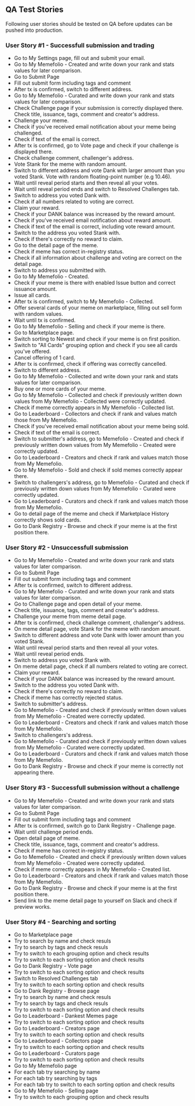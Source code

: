 ## QA Test Stories
Following user stories should be tested on QA before updates can be pushed into production.

### User Story #1 - Successfull submission and trading
- Go to My Settings page, fill out and submit your email.
- Go to My Memefolio - Created and write down your rank and stats values for later comparison.
- Go to Submit Page
- Fill out submit form including tags and comment
- After tx is confirmed, switch to different address.
- Go to My Memefolio - Curated and write down your rank and stats values for later comparison.
- Check Challenge page if your submission is correctly displayed there. Check title, issuance, tags, comment and creator's address.
- Challenge your meme.
- Check if you've received email notification about your meme being challenged. 
- Check if text of the email is correct.
- After tx is confirmed, go to Vote page and check if your challenge is displayed there. 
- Check challenge comment, challenger's address. 
- Vote Stank for the meme with random amount. 
- Switch to different address and vote Dank with larger amount than you voted Stank. Vote
with random floating-point number (e.g 10.46).
- Wait until reveal period starts and then reveal all your votes.
- Wait until reveal period ends and switch to Resolved Challenges tab.
- Switch to address you voted Dank with. 
- Check if all numbers related to voting are correct.
- Claim your reward.
- Check if your DANK balance was increased by the reward amount.  
- Check if you've received email notification about reward amount. 
- Check if text of the email is correct, including vote reward amount.
- Switch to the address you voted Stank with.
- Check if there's correctly no reward to claim.
- Go to the detail page of the meme. 
- Check if meme has correct in-registry status. 
- Check if all information about challenge and voting are correct on the detail page.
- Switch to address you submitted with. 
- Go to My Memefolio - Created. 
- Check if your meme is there with enabled Issue button and correct issuance amount. 
- Issue all cards. 
- After tx is confirmed, switch to My Memefolio - Collected. 
- Offer several cards of your meme on marketplace, filling out sell form with random values.
- Wait until tx is confirmed.
- Go to My Memefolio - Selling and check if your meme is there.
- Go to Marketplace page. 
- Switch sorting to Newest and check if your meme is on first position. 
- Switch to "All Cards" grouping option and check if you see all cards you've offered.
- Cancel offering of 1 card. 
- After tx is confirmed, check if offering was correctly cancelled.
- Switch to different address.
- Go to My Memefolio - Collected and write down your rank and stats values for later comparison.
- Buy one or more cards of your meme.
- Go to My Memefolio - Collected and check if previously written down values from My Memefolio - Collected were correctly updated.
- Check if meme correctly appears in My Memefolio - Collected list. 
- Go to Leaderboard - Collectors and check if rank and values match those from My Memefolio.
- Check if you've received email notification about your meme being sold.
- Check if text of the email is correct.
- Switch to submitter's address, go to Memefolio - Created and check if previously written down values from My Memefolio - Created were correctly updated.
- Go to Leaderboard - Creators and check if rank and values match those from My Memefolio.
- Go to My Memefolio - Sold and check if sold memes correctly appear there.
- Switch to challengers's address, go to Memefolio - Curated and check if previously written down values from My Memefolio - Curated were correctly updated.
- Go to Leaderboard - Curators and check if rank and values match those from My Memefolio.
- Go to detail page of the meme and check if Marketplace History correctly shows sold cards.
- Go to Dank Registry - Browse and check if your meme is at the first position there.

### User Story #2 - Unsuccessfull submission 
- Go to My Memefolio - Created and write down your rank and stats values for later comparison.
- Go to Submit Page
- Fill out submit form including tags and comment
- After tx is confirmed, switch to different address.
- Go to My Memefolio - Curated and write down your rank and stats values for later comparison.
- Go to Challenge page and open detail of your meme.
- Check title, issuance, tags, comment and creator's address.
- Challenge your meme from meme detail page.
- After tx is confirmed, check challenge comment, challenger's address. 
- On meme detail page, vote Stank for the meme with random amount.
- Switch to different address and vote Dank with lower amount than you voted Stank.
- Wait until reveal period starts and then reveal all your votes.
- Wait until reveal period ends.
- Switch to address you voted Stank with.
- On meme detail page, check if all numbers related to voting are correct.
- Claim your reward.
- Check if your DANK balance was increased by the reward amount.
- Switch to the address you voted Dank with.
- Check if there's correctly no reward to claim.
- Check if meme has correctly rejected status. 
- Switch to submitter's address. 
- Go to Memefolio - Created and check if previously written down values from My Memefolio - Created were correctly updated.
- Go to Leaderboard - Creators and check if rank and values match those from My Memefolio.
- Switch to challengers's address.
- Go to Memefolio - Curated and check if previously written down values from My Memefolio - Curated were correctly updated.
- Go to Leaderboard - Curators and check if rank and values match those from My Memefolio.
- Go to Dank Registry - Browse and check if your meme is correctly not appearing there.

### User Story #3 - Successfull submission without a challenge
- Go to My Memefolio - Created and write down your rank and stats values for later comparison.
- Go to Submit Page
- Fill out submit form including tags and comment
- After tx is confirmed, switch go to Dank Registry - Challenge page.
- Wait until challenge period ends.
- Open detail page of meme. 
- Check title, issuance, tags, comment and creator's address.
- Check if meme has correct in-registry status.
- Go to Memefolio - Created and check if previously written down values from My Memefolio - Created were correctly updated.
- Check if meme correctly appears in My Memefolio - Created list.
- Go to Leaderboard - Creators and check if rank and values match those from My Memefolio.
- Go to Dank Registry - Browse and check if your meme is at the first position there.
- Send link to the meme detail page to yourself on Slack and check if preview works.

### User Story #4 - Searching and sorting
- Go to Marketplace page
- Try to search by name and check resuls
- Try to search by tags and check resuls
- Try to switch to each grouping option and check results
- Try to switch to each sorting option and check results
- Go to Dank Registry - Vote page 
- Try to switch to each sorting option and check results
- Switch to Resolved Challenges tab
- Try to switch to each sorting option and check results
- Go to Dank Registry - Browse page
- Try to search by name and check resuls
- Try to search by tags and check resuls
- Try to switch to each sorting option and check results
- Go to Leaderboard - Dankest Memes page
- Try to switch to each sorting option and check results
- Go to Leaderboard - Creators page
- Try to switch to each sorting option and check results
- Go to Leaderboard - Collectors page
- Try to switch to each sorting option and check results
- Go to Leaderboard - Curators page
- Try to switch to each sorting option and check results
- Go to My Memefolio page
- For each tab try searching by name
- For each tab try searching by tags
- For each tab try to switch to each sorting option and check results
- Go to My Memefolio - Selling page
- Try to switch to each grouping option and check results